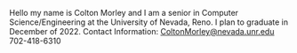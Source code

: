 Hello my name is Colton Morley and I am a senior in Computer Science/Engineering at the University of Nevada, Reno.  I plan to graduate in December of 2022.
Contact Information: 
ColtonMorley@nevada.unr.edu
702-418-6310



<!---
coltonmorley/coltonmorley is a ✨ special ✨ repository because its `README.md` (this file) appears on your GitHub profile.
You can click the Preview link to take a look at your changes.
--->
